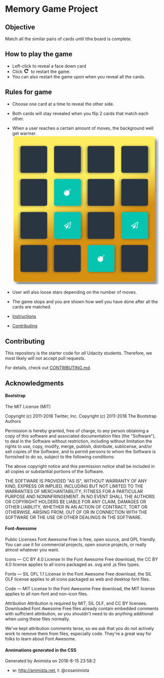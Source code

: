 # Memory Game Project

## Objective
Match all the similar pairs of cards until tthe board is complete.

## How to play the game 
* Left-click to reveal a face down card
* Click  ![alt text](https://github.com/DJProduction/Summer-Card-Match-Game/blob/master/img/Screen%20Shot%202018-08-29%20at%2011.19.45%20PM.png?raw=true "Restart Icon") to restart the game.
* You can also restart the game upon when you reveal all the cards.

## Rules for game
* Choose one card at a time to reveal the other side. 
* Both cards will stay revealed when you flip 2 cards that match each other.
* When a user reaches a certain amount of moves, the background well get warmer.
![alt text](https://github.com/DJProduction/Summer-Card-Match-Game/blob/master/img/card_deck_2_stars.png?raw=true "Deck Background")
* User will also loose stars depending on the number of moves.
* The game stops and you are shown how well you have done after all the cards are matched.

* [Instructions](#instructions)
* [Contributing](#contributing)


## Contributing

This repository is the starter code for _all_ Udacity students. Therefore, we most likely will not accept pull requests.

For details, check out [CONTRIBUTING.md](CONTRIBUTING.md).

## Acknowledgments
#### Bootstrap

The MIT License (MIT)

Copyright (c) 2011-2018 Twitter, Inc.
Copyright (c) 2011-2018 The Bootstrap Authors

Permission is hereby granted, free of charge, to any person obtaining a copy
of this software and associated documentation files (the "Software"), to deal
in the Software without restriction, including without limitation the rights
to use, copy, modify, merge, publish, distribute, sublicense, and/or sell
copies of the Software, and to permit persons to whom the Software is
furnished to do so, subject to the following conditions:

The above copyright notice and this permission notice shall be included in
all copies or substantial portions of the Software.

THE SOFTWARE IS PROVIDED "AS IS", WITHOUT WARRANTY OF ANY KIND, EXPRESS OR
IMPLIED, INCLUDING BUT NOT LIMITED TO THE WARRANTIES OF MERCHANTABILITY,
FITNESS FOR A PARTICULAR PURPOSE AND NONINFRINGEMENT. IN NO EVENT SHALL THE
AUTHORS OR COPYRIGHT HOLDERS BE LIABLE FOR ANY CLAIM, DAMAGES OR OTHER
LIABILITY, WHETHER IN AN ACTION OF CONTRACT, TORT OR OTHERWISE, ARISING FROM,
OUT OF OR IN CONNECTION WITH THE SOFTWARE OR THE USE OR OTHER DEALINGS IN
THE SOFTWARE.

#### Font-Awesome
Public Licenses
Font Awesome Free is free, open source, and GPL friendly. You can use it for commercial projects, open source projects, or really almost whatever you want.

Icons — CC BY 4.0 License
In the Font Awesome Free download, the CC BY 4.0 license applies to all icons packaged as .svg and .js files types.

Fonts — SIL OFL 1.1 License
In the Font Awesome Free download, the SIL OLF license applies to all icons packaged as web and desktop font files.

Code — MIT License
In the Font Awesome Free download, the MIT license applies to all non-font and non-icon files.

Attribution
Attribution is required by MIT, SIL OLF, and CC BY licenses. Downloaded Font Awesome Free files already contain embedded comments with sufficient attribution, so you shouldn't need to do anything additional when using these files normally.

We've kept attribution comments terse, so we ask that you do not actively work to remove them from files, especially code. They're a great way for folks to learn about Font Awesome.

#### Annimations generated in the CSS
 Generated by Animista on 2018-8-15 23:58:2
 * w: http://animista.net, t: @cssanimista
